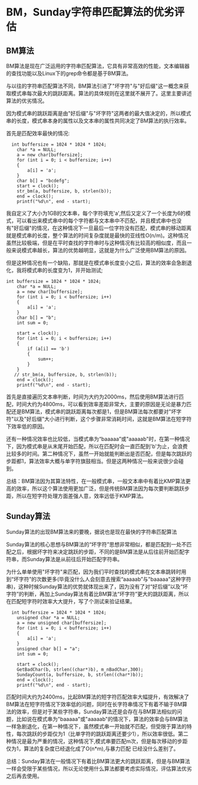 #                                                             BM，Sunday字符串匹配算法的优劣评估



## BM算法

BM算法是现在广泛运用的字符串匹配算法，它具有非常高效的性能，文本编辑器的查找功能以及Linux下的grep命令都是基于BM算法。

与以往的字符串匹配算法不同，BM算法引进了"坏字符"与"好后缀"这一概念来获取模式串每次最大的跳跃距离。算法的具体规则在这里就不展开了。这里主要讲述算法的优劣情况。

因为模式串的跳跃距离是由"好后缀"与"坏字符"这两者的最大值决定的，所以模式串的长度，模式串本身的属性以及文本串的属性共同决定了BM算法的执行效率。

首先是匹配效率最快的情况:

```
  int buffersize = 1024 * 1024 * 1024;
    char *a = NULL;
    a = new char[buffersize];
    for (int i = 0; i < buffersize; i++)
    {
        a[i] = 'a';
    }
    char b[] = "bcdefg";
    start = clock();
    str_bm(a, buffersize, b, strlen(b));
    end = clock();
    printf("%d\n", end - start);
```

我自定义了大小为1GB的文本串，每个字符填充'a',然后又定义了一个长度为6的模式，可以看出来模式串中的每个字符都与文本串中不匹配，并且模式串中也没有"好后缀"的情况，在这种情况下一旦最后一位字符没有匹配，模式串的移动距离就是模式串的长度，整个算法的时间复杂度就是最快的亚线性O(n/m)。这种情况虽然比较极端，但是在平时查找的字符串时与这种情况有比较高的相似度，而且一般来说模式串越长，算法的优势越明显，这就是为什么广泛使用BM算法的原因。

但是这种情况也有一个缺陷，那就是在模式串长度变小之后，算法的效率会急剧退化，我将模式串的长度变为1，并开始测试;

```
int buffersize = 1024 * 1024 * 1024;
    char *a = NULL;
    a = new char[buffersize];
    for (int i = 0; i < buffersize; i++)
    {
        a[i] = 'a';
    }
    char b[] = "b";
    int sum = 0;

    start = clock();
    for (int i = 0; i < buffersize; i++)
    {
        if (a[i] == 'b')
        {
            sum++;
        }
    }
   // str_bm(a, buffersize, b, strlen(b));
    end = clock();
    printf("%d\n", end - start);
```

首先是直接遍历文本串判断，时间为大约为2000ms，然后使用BM算法进行匹配，时间大约为4800ms，可以看到效率差距非常大，主要的原因是无论是暴力匹配还是BM算法，模式串的跳跃距离每次都是1，但是BM算法每次都要对"坏字符"以及"好后缀"大小进行判断，这个步骤非常消耗时间，这就是BM算法在短字符下效率低的原因。

还有一种情况效率也比较低，当模式串为“baaaaa”或"aaaaab"时，在第一种情况下，因为模式串是从末尾开始匹配，所以在匹配时会一直匹配到'b'为止，会浪费比较多的时间。第二种情况下，虽然一开始就能判断出是否匹配，但是每次跳跃的步距都1，算法效率大概与单字符旗鼓相当。但是这两种情况一般来说很少会碰到。

  总结：BM算法因为其算法特性，在一般模式串，一般文本串中有着比KMP算法更高的效率，所以这个算法使用更加广泛，但是传统BM算法因为每次要判断跳跃步距，所以在短字符处理方面差强人意，效率远低于KMP算法。

## Sunday算法

Sunday算法的出现BM算法来的要晚，据说也是现在最快的字符串匹配算法

Sunday算法的核心思想与BM算法的“坏字符”思想非常相似，都是匹配到一处不匹配之后，根据坏字符来决定跳跃的步距，不同的是BM算法是从后往前开始匹配字符串，而Sunday算法是从前往后开始匹配字符串。

​       为什么单单使用"坏字符"来匹配，因为我们平时查找的模式串在文本串跳转时用到“坏字符”的次数更多(毕竟没什么人会刻意去搜索“aaaaab”与"baaaaa"这种字符串)，这种时候Sunday算法的优势就体现出来了，因为没有了对“好后缀”以及“坏字符”的判断，再加上Sunday算法有着比BM算法“坏字符”更大的跳跃距离，所以在匹配短字符时效率大大提升，写了个测试来验证结果。

```
  int buffersize = 1024 * 1024 * 1024;
    unsigned char *a = NULL;
    a = new unsigned char[buffersize];
    for (int i = 0; i < buffersize; i++)
    {
        a[i] = 'a';
    }
    unsigned char b[] = "a";
    int sum = 0;

    start = clock();
    GetBadChar(b, strlen((char*)b), m_nBadChar,300);
    SundayCount(a, buffersize, b, strlen((char*)b));
    end = clock();
    printf("%d\n", end - start);
```

匹配时间大约为2400ms，比起BM算法的短字符匹配效率大幅提升，有效解决了BM算法在短字符情况下效率低的问题，同时在长字符串情况下有着不输于BM算法的效率，但是对于某些字符串，Sunday算法还是会存在与BM算法相似的问题，比如说在模式串为"baaaaa"或"aaaaab"的情况下，算法的效率会与BM算法一样急剧退化，在第一种情况下，虽然模式串一开始就不匹配，但受限于算法的特性，每次跳跃的步距仅为1（比单字符的跳跃距离还要少1），所以效率很低。第二种情况是最为严重的情况，这种情况下,模式串要匹配m次，但是每次移动的步距仅为1，算法的复杂度已经退化成了O(n*m),与暴力匹配 已经没什么差别了。

总结：Sunday算法在一般情况下有着比BM算法更大的跳跃距离，但是与BM算法一样会受限于某些情况，所以无论使用什么算法都要考虑实际情况，评估算法优劣之后再去使用。

